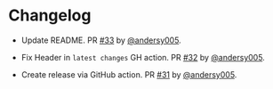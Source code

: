 # Changelog
* Update README. PR [#33](https://github.com/NCAR/jupyter-forward/pull/33) by [@andersy005](https://github.com/andersy005).

- Fix Header in `latest changes` GH action. PR [#32](https://github.com/NCAR/jupyter-forward/pull/32) by [@andersy005](https://github.com/andersy005).

* Create release via GitHub action. PR [#31](https://github.com/NCAR/jupyter-forward/pull/31) by [@andersy005](https://github.com/andersy005).
